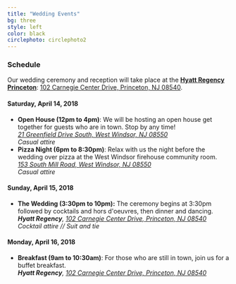 ```yaml
---
title: "Wedding Events"
bg: three
style: left
color: black
circlephoto: circlephoto2
---
```

### Schedule

Our wedding ceremony and reception will take place at the **[Hyatt Regency Princeton](https://aws.passkey.com/go/kaufmannathanson)**: [102 Carnegie Center Drive, Princeton, NJ 08540](https://goo.gl/maps/UgqVQbZ1GvN2).

#### Saturday, April 14, 2018
* **Open House (12pm to 4pm)**: We will be hosting an open house get together for guests who are in town. Stop by any time!<br />
[*21 Greenfield Drive South, West Windsor, NJ 08550*](https://goo.gl/maps/9a5tELj8EmL2)<br />
*Casual attire*
* **Pizza Night (6pm to 8:30pm)**: Relax with us the night before the wedding over pizza at the West Windsor firehouse community room.<br />
[*153 South Mill Road, West Windsor, NJ 08550*](https://goo.gl/maps/nG9oLi6i1nF2)<br />
*Casual attire*

#### Sunday, April 15, 2018
* **The Wedding (3:30pm to 10pm):** The ceremony begins at 3:30pm followed by cocktails and hors d'oeuvres, then dinner and dancing.<br />
***Hyatt Regency**, [102 Carnegie Center Drive, Princeton, NJ 08540](https://goo.gl/maps/UgqVQbZ1GvN2)*<br />
*Cocktail attire // Suit and tie*

#### Monday, April 16, 2018
* **Breakfast (9am to 10:30am)**: For those who are still in town, join us for a buffet breakfast.<br />
***Hyatt Regency**, [102 Carnegie Center Drive, Princeton, NJ 08540](https://goo.gl/maps/UgqVQbZ1GvN2)*
<a name="rsvpform"/>
